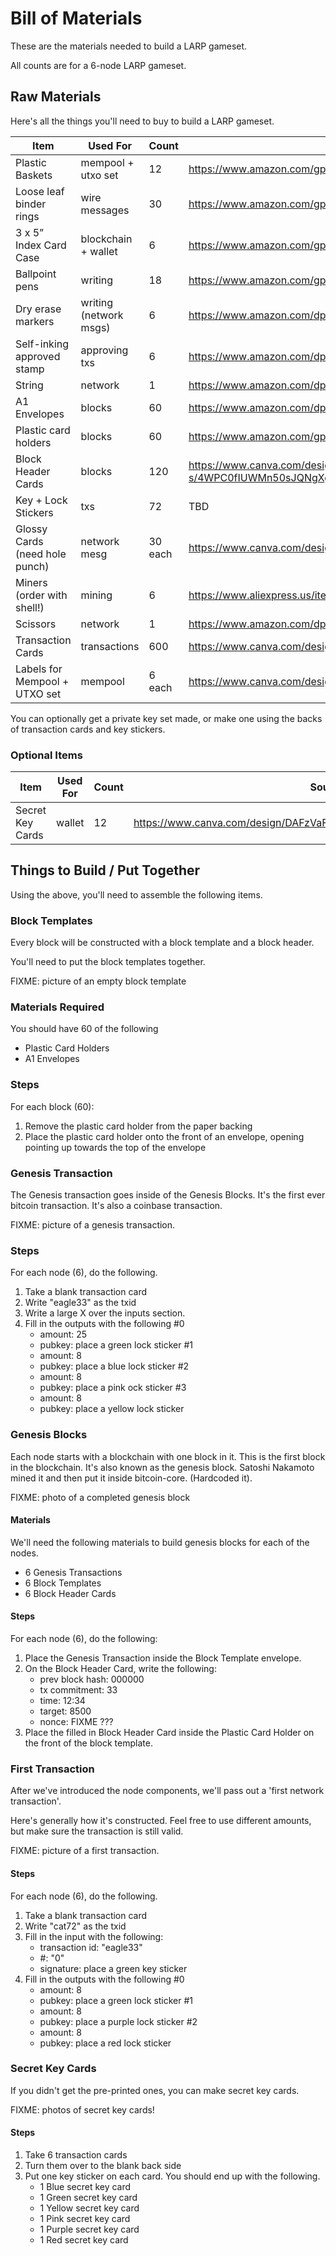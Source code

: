 # Bill of Materials

These are the materials needed to build a LARP gameset.

All counts are for a 6-node LARP gameset. 


## Raw Materials

Here's all the things you'll need to buy to build a LARP gameset.

| Item                           | Used For               | Count     | Source                                                               | Source (Europe)                                      |
|--------------------------------|------------------------|-----------|----------------------------------------------------------------------|------------------------------------------------------|
| Plastic Baskets                | mempool + utxo set     | 12        | https://www.amazon.com/gp/B08DN975X2                                 | https://www.amazon.de/-/en/dp/B087CGN9VM/            |
| Loose leaf binder rings        | wire messages          | 30        | https://www.amazon.com/gp/B08FHJP4S8                                 | https://www.amazon.de/-/en/dp/B01B7O6JH0             |
| 3 x 5” Index Card Case         | blockchain + wallet    |  6        | https://www.amazon.com/gp/B07W14RLQV/                                | https://www.amazon.de/-/en/dp/B09C8628ZP             |
| Ballpoint pens                 | writing                | 18        | https://www.amazon.com/gp/B00006IE78/                                | https://www.amazon.de/-/en/dp/B002TVXOQA/            |
| Dry erase markers              | writing (network msgs) | 6         | https://www.amazon.com/dp/B09NXDCCTZ/                                | https://www.amazon.de/-/en/dp/B08ZJ12PVL/            |
| Self-inking approved stamp     | approving txs          | 6         | https://www.amazon.com/dp/B08W3M9MTK                                 | https://www.amazon.de/-/en/dp/B0738LVR6T/            |
| String                         | network                | 1         | https://www.amazon.com/dp/B0BJ6R38851                                | https://www.amazon.de/-/en/dp/B08NJV3LH1             | 
| A1 Envelopes                   | blocks                 | 60        | https://www.amazon.com/dp/B01N019WJY                                 | https://www.amazon.de/-/en/dp/B09686DPGK             |
| Plastic card holders           | blocks                 | 60        | https://www.amazon.com/gp/B0B8S74R5M                                 | https://www.amazon.de/-/en/dp/B0BNGTLMPG             |
| Block Header Cards             | blocks                 | 120       | https://www.canva.com/design/DAFzVGRJh-s/4WPC0fIUWMn50sJQNgXg2w/edit |                                                      |
| Key + Lock Stickers            | txs                    | 72        | TBD                                                                  |                                                      |
| Glossy Cards (need hole punch) | network mesg           | 30 each   | https://www.canva.com/design/DAFzQuQt36E/i4_smxo7mxfpyMrcoXhmwQ/edit |                                                      |
| Miners (order with shell!)     | mining                 | 6         | https://www.aliexpress.us/item/3256803403391540.html                 | https://shop.lnbits.com/product/bitcoin-lnpos-device |
| Scissors                       | network                | 1         | https://www.amazon.com/dp/B00D05BJDE                                 | https://www.amazon.de/-/en/dp/B0B1HC9KJC             |
| Transaction Cards              | transactions           | 600       | https://www.canva.com/design/DAFzVIzt80M/MC3A4psOfR4z52KZIruZTg/edit |                                                      |
| Labels for Mempool + UTXO set  | mempool                | 6 each    | https://www.canva.com/design/DAFzVBZtcYw/cQMC9BBufOjgU2rveR22Tg/edit |                                                      |


You can optionally get a private key set made, or make one using the backs of transaction cards and key stickers.

### Optional Items

| Item             | Used For               | Count      | Source                                                               |
|------------------|------------------------|------------|----------------------------------------------------------------------|
| Secret Key Cards | wallet                 | 12         | https://www.canva.com/design/DAFzVaFo2sE/2PbUFUmpkVw2wzx7ZLMgfQ/edit |


## Things to Build / Put Together

Using the above, you'll need to assemble the following items.


### Block Templates

Every block will be constructed with a block template and a block header.

You'll need to put the block templates together. 

FIXME: picture of an empty block template

### Materials Required

You should have 60 of the following

- Plastic Card Holders
- A1 Envelopes

### Steps

For each block (60):

1. Remove the plastic card holder from the paper backing
2. Place the plastic card holder onto the front of an envelope,
   opening pointing up towards the top of the envelope


### Genesis Transaction

The Genesis transaction goes inside of the Genesis Blocks. It's the
first ever bitcoin transaction. It's also a coinbase transaction.

FIXME: picture of a genesis transaction.

### Steps 

For each node (6), do the following.

1. Take a blank transaction card
2. Write "eagle33" as the txid
3. Write a large X over the inputs section.
4. Fill in the outputs with the following
	#0
	- amount: 25
	- pubkey: place a green lock sticker
   #1
    - amount: 8
	- pubkey: place a blue lock sticker
   #2
	- amount: 8
	- pubkey: place a pink  ock sticker
   #3
	- amount: 8
	- pubkey: place a yellow lock sticker


### Genesis Blocks

Each node starts with a blockchain with one block in it. This is
the first block in the blockchain. It's also known as the genesis block.
Satoshi Nakamoto mined it and then put it inside bitcoin-core. (Hardcoded it).

FIXME: photo of a completed genesis block

#### Materials

We'll need the following materials to build genesis blocks for each of the nodes.

- 6 Genesis Transactions
- 6 Block Templates
- 6 Block Header Cards


#### Steps

For each node (6), do the following:

1. Place the Genesis Transaction inside the 
   Block Template envelope.
2. On the Block Header Card, write the following:
	- prev block hash: 000000
	- tx commitment:   33
	- time:            12:34
	- target:          8500
	- nonce:           FIXME ???
3. Place the filled in Block Header Card inside the
   Plastic Card Holder on the front of the block template.


### First Transaction

After we've introduced the node components, we'll pass out a 'first network transaction'.

Here's generally how it's constructed. Feel free to use different amounts, but make
sure the transaction is still valid.

FIXME: picture of a first transaction.

#### Steps

For each node (6), do the following.

1. Take a blank transaction card
2. Write "cat72" as the txid
3. Fill in the input with the following:
    - transaction id: "eagle33" 
	- #: "0"
	- signature: place a green key sticker
4. Fill in the outputs with the following
	#0
	- amount: 8
	- pubkey: place a green lock sticker
   #1
    - amount: 8
	- pubkey: place a purple lock sticker
   #2
	- amount: 8
	- pubkey: place a red lock sticker


### Secret Key Cards

If you didn't get the pre-printed ones, you can make secret key cards.

FIXME: photos of secret key cards!

#### Steps

1. Take 6 transaction cards
2. Turn them over to the blank back side
3. Put one key sticker on each card. You should end up with the following.
	- 1 Blue secret key card
	- 1 Green secret key card
	- 1 Yellow secret key card
	- 1 Pink secret key card
	- 1 Purple secret key card
	- 1 Red secret key card

